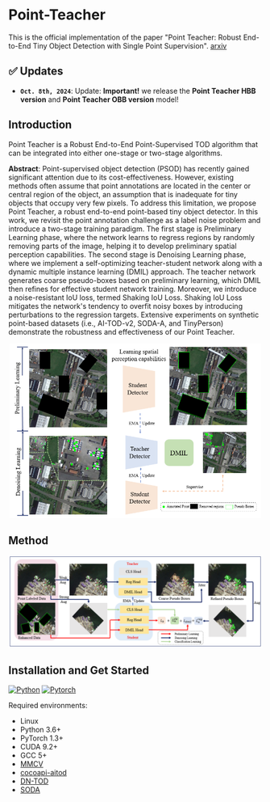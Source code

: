 # Point-Teacher
This is the official implementation of the paper "Point Teacher: Robust End-to-End Tiny Object Detection with Single Point Supervision". [arxiv](xxx)

## :white_check_mark: Updates
* **`Oct. 8th, 2024`**: Update: **Important!** we release the **Point Teacher HBB version** and **Point Teacher OBB version** model!

## Introduction
Point Teacher is a Robust End-to-End Point-Supervised TOD algorithm that can be integrated into either one-stage or two-stage algorithms.

**Abstract**: Point-supervised object detection (PSOD) has recently gained significant attention due to its cost-effectiveness. However, existing methods often assume that point annotations are located in the center or central region of the object, an assumption that is inadequate for tiny objects that occupy very few pixels. To address this limitation, we propose Point Teacher, a robust end-to-end point-based tiny object detector. In this work, we revisit the point annotation challenge as a label noise problem and introduce a two-stage training paradigm. The first stage is Preliminary Learning phase, where the network learns to regress regions by randomly removing parts of the image, helping it to develop preliminary spatial perception capabilities. The second stage is Denoising Learning phase, where we implement a self-optimizing teacher-student network along with a dynamic multiple instance learning (DMIL) approach. The teacher network generates coarse pseudo-boxes based on preliminary learning, which DMIL then refines for effective student network training. Moreover, we introduce a noise-resistant IoU loss, termed Shaking IoU Loss. Shaking IoU Loss mitigates the network's tendency to overfit noisy boxes by introducing perturbations to the regression targets. Extensive experiments on synthetic point-based datasets (i.e., AI-TOD-v2, SODA-A, and TinyPerson) demonstrate the robustness and effectiveness of our Point Teacher.

<div align=center>
<img src="https://github.com/ZhuHaoranEIS/Point-Teacher/blob/main/Supplement_details/background.png" width="500px">
</div>

## Method
![demo image](https://github.com/ZhuHaoranEIS/Point-Teacher/blob/main/Supplement_details/overall_wo_background.png)

## Installation and Get Started
[![Python](https://img.shields.io/badge/python-3.7%20tested-brightgreen)](https://www.python.org/)
[![Pytorch](https://img.shields.io/badge/pytorch-1.10.0%20tested-brightgreen)](https://pytorch.org/)

Required environments:
* Linux
* Python 3.6+
* PyTorch 1.3+
* CUDA 9.2+
* GCC 5+
* [MMCV](https://mmcv.readthedocs.io/en/latest/#installation)
* [cocoapi-aitod](https://github.com/jwwangchn/cocoapi-aitod)
* [DN-TOD](https://github.com/ZhuHaoranEIS/DN-TOD)
* [SODA](https://github.com/shaunyuan22/SODA-mmrotate)
